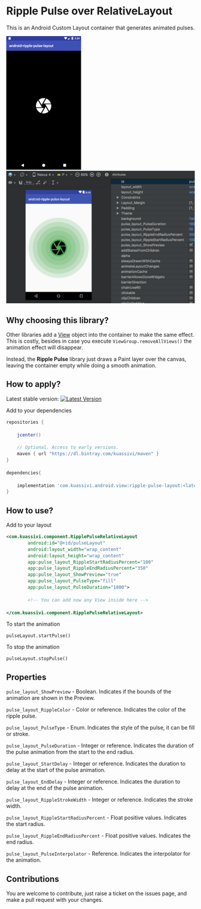 # Ripple Pulse over RelativeLayout

This is an Android Custom Layout container that generates animated pulses.

![Demo][1]&nbsp;&nbsp;&nbsp;&nbsp;&nbsp;&nbsp;&nbsp;&nbsp;![Android Studio Preview][2]

## Why choosing this library?

Other libraries add a [View][5] object into the container to make the same effect. This is costly, 
besides in case you execute `ViewGroup.removeAllViews()` the animation effect will disappear.

Instead, the **Ripple Pulse** library just draws a Paint layer over the canvas, 
leaving the container empty while doing a smooth animation.


## How to apply?

Latest stable version: [![Latest Version][3]][4]

Add to your dependencies

```groovy
repositories {
 
    jcenter()
    
    // Optional. Access to early versions.
    maven { url "https://dl.bintray.com/kuassivi/maven" }
}
 
dependencies{
 
    implementation 'com.kuassivi.android.view:ripple-pulse-layout:<latest version>'
}
```


## How to use?

Add to your layout

```xml
<com.kuassivi.component.RipplePulseRelativeLayout
        android:id="@+id/pulseLayout"
        android:layout_width="wrap_content"
        android:layout_height="wrap_content"
        app:pulse_layout_RippleStartRadiusPercent="100"
        app:pulse_layout_RippleEndRadiusPercent="350"
        app:pulse_layout_ShowPreview="true"
        app:pulse_layout_PulseType="fill"
        app:pulse_layout_PulseDuration="1800">
        
        <!-- You can add now any View inside here -->
 
</com.kuassivi.component.RipplePulseRelativeLayout>
```

To start the animation


    pulseLayout.startPulse()


To stop the animation


    pulseLayout.stopPulse()


## Properties

`pulse_layout_ShowPreview` - Boolean. Indicates if the bounds of the animation are shown in the Preview.

`pulse_layout_RippleColor` - Color or reference. Indicates the color of the ripple pulse.

`pulse_layout_PulseType` - Enum. Indicates the style of the pulse, it can be fill or stroke.

`pulse_layout_PulseDuration` - Integer or reference. Indicates the duration of the pulse animation from the start to the end radius.

`pulse_layout_StartDelay` - Integer or reference. Indicates the duration to delay at the start of the pulse animation.

`pulse_layout_EndDelay` - Integer or reference. Indicates the duration to delay at the end of the pulse animation.

`pulse_layout_RippleStrokeWidth` - Integer or reference. Indicates the stroke width.

`pulse_layout_RippleStartRadiusPercent` - Float positive values. Indicates the start radius.

`pulse_layout_RippleEndRadiusPercent` - Float positive values. Indicates the end radius.

`pulse_layout_PulseInterpolator` - Reference. Indicates the interpolator for the animation.
 
## Contributions

You are welcome to contribute, just raise a ticket on the issues page, and make a pull request with your changes.

[1]: ./art/demo.gif
[2]: ./art/android-studio-preview.png
[3]: https://api.bintray.com/packages/kuassivi/maven/ripple-pulse-layout/images/download.svg
[4]: https://bintray.com/kuassivi/maven/ripple-pulse-layout/_latestVersion
[5]: https://developer.android.com/reference/android/view/View
